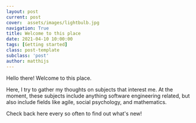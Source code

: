 ```yaml
---
layout: post
current: post
cover:  assets/images/lightbulb.jpg
navigation: True
title: Welcome to this place
date: 2021-04-10 10:00:00
tags: [Getting started]
class: post-template
subclass: 'post'
author: matthijs
---
```


Hello there! Welcome to this place. 

Here, I try to gather my thoughts on subjects that interest me. At the moment, these subjects include anything software engineering related, but also include fields like agile, social psychology, and mathematics. 

Check back here every so often to find out what's new!
